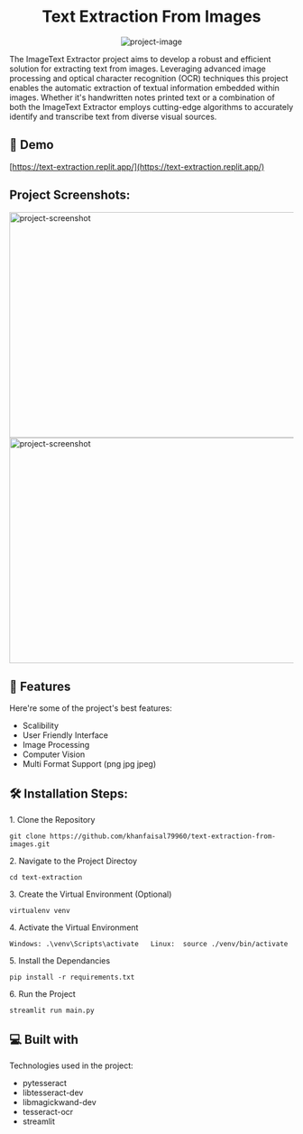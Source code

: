<h1 align="center" id="title">Text Extraction From Images</h1>

<p align="center"><img src="https://socialify.git.ci/khanfaisal79960/text-extraction-from-images/image?description=1&amp;descriptionEditable=Extract%20Text%20From%20Images&amp;language=1&amp;name=1&amp;owner=1&amp;pattern=Circuit%20Board&amp;theme=Light" alt="project-image"></p>

<p id="description">The ImageText Extractor project aims to develop a robust and efficient solution for extracting text from images. Leveraging advanced image processing and optical character recognition (OCR) techniques this project enables the automatic extraction of textual information embedded within images. Whether it's handwritten notes printed text or a combination of both the ImageText Extractor employs cutting-edge algorithms to accurately identify and transcribe text from diverse visual sources.</p>

<h2>🚀 Demo</h2>

[https://text-extraction.replit.app/](https://text-extraction.replit.app/)

<h2>Project Screenshots:</h2>

<img src="https://i.ibb.co/Rjr7Vg1/Screenshot-2024-03-11-105542.png" alt="project-screenshot" width="640" height="400/">

<img src="https://i.ibb.co/pj9p5XW/Screenshot-2024-03-11-105423.png" alt="project-screenshot" width="640" height="400/">

  
  
<h2>🧐 Features</h2>

Here're some of the project's best features:

*   Scalibility
*   User Friendly Interface
*   Image Processing
*   Computer Vision
*   Multi Format Support (png jpg jpeg)

<h2>🛠️ Installation Steps:</h2>

<p>1. Clone the Repository</p>

```
git clone https://github.com/khanfaisal79960/text-extraction-from-images.git
```

<p>2. Navigate to the Project Directoy</p>

```
cd text-extraction
```

<p>3. Create the Virtual Environment (Optional)</p>

```
virtualenv venv
```

<p>4. Activate the Virtual Environment</p>

```
Windows: .\venv\Scripts\activate   Linux:  source ./venv/bin/activate
```

<p>5. Install the Dependancies</p>

```
pip install -r requirements.txt
```

<p>6. Run the Project</p>

```
streamlit run main.py
```

  
  
<h2>💻 Built with</h2>

Technologies used in the project:

*   pytesseract
*   libtesseract-dev
*   libmagickwand-dev
*   tesseract-ocr
*   streamlit
